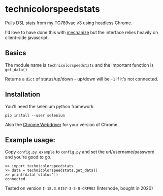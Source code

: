 # technicolorspeedstats

Pulls DSL stats from my TG789vac v3 using headless Chrome.

I'd love to have done this with [mechanize](https://mechanize.readthedocs.io/en/latest/) but the interface relies heavily on client-side javascript.

## Basics

The module name is `technicolorspeedstats` and the important function is `get_data()`

Returns a `dict` of status/up/down - up/down will be `-1` if it's not connected.


## Installation

You'll need the selenium python framework.

    pip install --user selenium

Also the [Chrome Webdriver](https://sites.google.com/a/chromium.org/chromedriver/downloads) for your version of Chrome.


## Example usage:

Copy `config.py.example` to `config.py` and set the url/username/password and you're good to go.


    >> import technicolorspeedstats
    >> data = technicolorspeedstats.get_data()
    >> print(data['status'])
    connected

Tested on version `I-18.3.0157-3-3-0-CRF902` (Internode, bought in 2020)